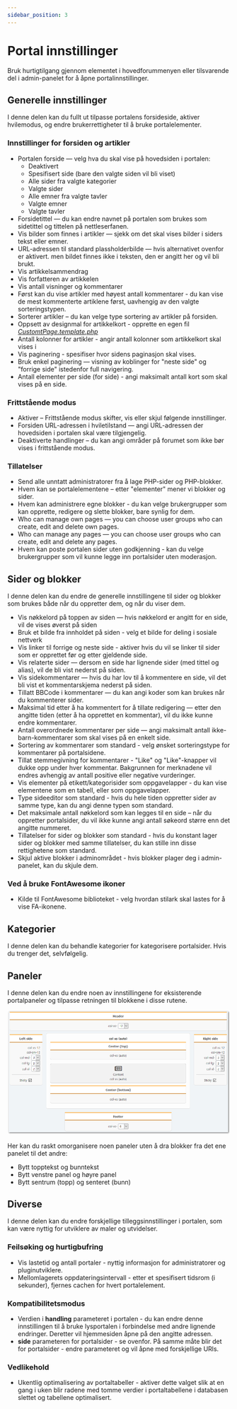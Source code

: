 ```yaml
---
sidebar_position: 3
---
```


# Portal innstillinger
Bruk hurtigtilgang gjennom elementet i hovedforummenyen eller tilsvarende del i admin-panelet for å åpne portalinnstillinger.

## Generelle innstillinger
I denne delen kan du fullt ut tilpasse portalens forsideside, aktiver hvilemodus, og endre brukerrettigheter til å bruke portalelementer.

### Innstillinger for forsiden og artikler

* Portalen forside — velg hva du skal vise på hovedsiden i portalen:
    * Deaktivert
    * Spesifisert side (bare den valgte siden vil bli viset)
    * Alle sider fra valgte kategorier
    * Valgte sider
    * Alle emner fra valgte tavler
    * Valgte emner
    * Valgte tavler
* Forsidetittel — du kan endre navnet på portalen som brukes som sidetittel og tittelen på nettleserfanen.
* Vis bilder som finnes i artikler — sjekk om det skal vises bilder i siders tekst eller emner.
* URL-adressen til standard plassholderbilde — hvis alternativet ovenfor er aktivert. men bildet finnes ikke i teksten, den er angitt her og vil bli brukt.
* Vis artikkelsammendrag
* Vis forfatteren av artikkelen
* Vis antall visninger og kommentarer
* Først kan du vise artikler med høyest antall kommentarer - du kan vise de mest kommenterte artiklene først, uavhengig av den valgte sorteringstypen.
* Sorterer artikler – du kan velge type sortering av artikler på forsiden.
* Oppsett av designmal for artikkelkort - opprette en egen fil _[CustomtPage.template.php](/how-to/create-layout)_
* Antall kolonner for artikler - angir antall kolonner som artikkelkort skal vises i
* Vis paginering - spesifiser hvor sidens paginasjon skal vises.
* Bruk enkel paginering — visning av koblinger for "neste side" og "forrige side" istedenfor full navigering.
* Antall elementer per side (for side) - angi maksimalt antall kort som skal vises på en side.

### Frittstående modus

* Aktiver – Frittstående modus skifter, vis eller skjul følgende innstillinger.
* Forsiden URL-adressen i hviletilstand — angi URL-adressen der hovedsiden i portalen skal være tilgjengelig.
* Deaktiverte handlinger – du kan angi områder på forumet som ikke bør vises i frittstående modus.

### Tillatelser

* Send alle unntatt administratorer fra å lage PHP-sider og PHP-blokker.
* Hvem kan se portalelementene – etter "elementer" mener vi blokker og sider.
* Hvem kan administrere egne blokker - du kan velge brukergrupper som kan opprette, redigere og slette blokker, bare synlig for dem.
* Who can manage own pages — you can choose user groups who can create, edit and delete own pages.
* Who can manage any pages — you can choose user groups who can create, edit and delete any pages.
* Hvem kan poste portalen sider uten godkjenning - kan du velge brukergrupper som vil kunne legge inn portalsider uten moderasjon.

## Sider og blokker
I denne delen kan du endre de generelle innstillingene til sider og blokker som brukes både når du oppretter dem, og når du viser dem.

* Vis nøkkelord på toppen av siden — hvis nøkkelord er angitt for en side, vil de vises øverst på siden
* Bruk et bilde fra innholdet på siden - velg et bilde for deling i sosiale nettverk
* Vis linker til forrige og neste side - aktiver hvis du vil se linker til sider som er opprettet før og etter gjeldende side.
* Vis relaterte sider — dersom en side har lignende sider (med tittel og alias), vil de bli vist nederst på siden.
* Vis sidekommentarer — hvis du har lov til å kommentere en side, vil det bli vist et kommentarskjema nederst på siden.
* Tillatt BBCode i kommentarer — du kan angi koder som kan brukes når du kommenterer sider.
* Maksimal tid etter å ha kommentert for å tillate redigering — etter den angitte tiden (etter å ha opprettet en kommentar), vil du ikke kunne endre kommentarer.
* Antall overordnede kommentarer per side — angi maksimalt antall ikke-barn-kommentarer som skal vises på en enkelt side.
* Sortering av kommentarer som standard - velg ønsket sorteringstype for kommentarer på portalsidene.
* Tillat stemmegivning for kommentarer - "Like" og "Like"-knapper vil dukke opp under hver kommentar. Bakgrunnen for merknadene vil endres avhengig av antall positive eller negative vurderinger.
* Vis elementer på etikett/kategorisider som oppgavelapper - du kan vise elementene som en tabell, eller som oppgavelapper.
* Type sideeditor som standard - hvis du hele tiden oppretter sider av samme type, kan du angi denne typen som standard.
* Det maksimale antall nøkkelord som kan legges til en side – når du oppretter portalsider, du vil ikke kunne angi antall søkeord større enn det angitte nummeret.
* Tillatelser for sider og blokker som standard - hvis du konstant lager sider og blokker med samme tillatelser, du kan stille inn disse rettighetene som standard.
* Skjul aktive blokker i adminområdet - hvis blokker plager deg i admin-panelet, kan du skjule dem.

### Ved å bruke FontAwesome ikoner
* Kilde til FontAwesome biblioteket - velg hvordan stilark skal lastes for å vise FA-ikonene.

## Kategorier
I denne delen kan du behandle kategorier for kategorisere portalsider. Hvis du trenger det, selvfølgelig.

## Paneler
I denne delen kan du endre noen av innstillingene for eksisterende portalpaneler og tilpasse retningen til blokkene i disse rutene.

![Paneler](panels.png)

Her kan du raskt omorganisere noen paneler uten å dra blokker fra det ene panelet til det andre:
* Bytt topptekst og bunntekst
* Bytt venstre panel og høyre panel
* Bytt sentrum (topp) og senteret (bunn)

## Diverse
I denne delen kan du endre forskjellige tilleggsinnstillinger i portalen, som kan være nyttig for utviklere av maler og utvidelser.

### Feilsøking og hurtigbufring

* Vis lastetid og antall portaler - nyttig informasjon for administratorer og pluginutviklere.
* Mellomlagerets oppdateringsintervall - etter et spesifisert tidsrom (i sekunder), fjernes cachen for hvert portalelement.

### Kompatibilitetsmodus
* Verdien i **handling** parameteret i portalen - du kan endre denne innstillingen til å bruke lysportalen i forbindelse med andre lignende endringer. Deretter vil hjemmesiden åpne på den angitte adressen.
* **side** parameteren for portalsider - se ovenfor. På samme måte blir det for portalsider - endre parameteret og vil åpne med forskjellige URls.

### Vedlikehold
* Ukentlig optimalisering av portaltabeller - aktiver dette valget slik at en gang i uken blir radene med tomme verdier i portaltabellene i databasen slettet og tabellene optimalisert.